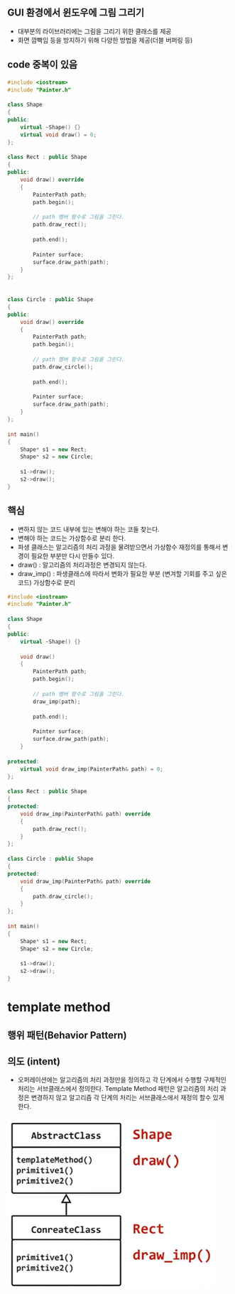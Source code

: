 ## GUI 환경에서 윈도우에 그림 그리기
- 대부분의 라이브러리에는 그림을 그리기 위한 클래스를 제공
- 화면 깜빡임 등을 방지하기 위해 다양한 방법을 제공(더블 버퍼링 등)


## code 중복이 있음
```c++
#include <iostream>
#include "Painter.h"

class Shape
{
public:
	virtual ~Shape() {}
	virtual void draw() = 0;
};

class Rect : public Shape
{
public:
	void draw() override
	{
		PainterPath path;
		path.begin();

		// path 멤버 함수로 그림을 그린다.
		path.draw_rect();

		path.end();

		Painter surface;
		surface.draw_path(path);
	}
};


class Circle : public Shape
{
public:
	void draw() override
	{
		PainterPath path;
		path.begin();

		// path 멤버 함수로 그림을 그린다.
		path.draw_circle();
		
		path.end();

		Painter surface;
		surface.draw_path(path);
	}
};

int main()
{
	Shape* s1 = new Rect;
	Shape* s2 = new Circle;

	s1->draw();
	s2->draw();
}
```

## 핵심 
- 변하지 않는 코드 내부에 있는 변해야 하는 코들 찾는다.
- 변해야 하는 코드는 가상함수로 분리 한다.
- 파생 클래스는 알고리즘의 처리 과정을 물려받으면서 가상함수 재정의를 통해서 변경이 필요한 부분만 다시 만들수 있다.
- draw() : 알고리즘의 처리과정은 변경되지 않는다.
- draw_imp() : 파생클래스에 따라서 변화가 필요한 부분 (변겨할 기회를 주고 싶은 코드) 가상함수로 분리

```c++
#include <iostream>
#include "Painter.h"

class Shape
{
public:
	virtual ~Shape() {}

	void draw() 
	{
		PainterPath path;
		path.begin();

		// path 멤버 함수로 그림을 그린다.
		draw_imp(path);

		path.end();

		Painter surface;
		surface.draw_path(path);		
	}

protected:
	virtual void draw_imp(PainterPath& path) = 0;
};

class Rect : public Shape
{
protected:
	void draw_imp(PainterPath& path) override
	{
		path.draw_rect();
	}
};

class Circle : public Shape
{
protected:
	void draw_imp(PainterPath& path) override
	{
		path.draw_circle();
	}
};

int main()
{
	Shape* s1 = new Rect;
	Shape* s2 = new Circle;

	s1->draw();
	s2->draw();
}
```

# template method
## 행위 패턴(Behavior Pattern)
## 의도 (intent)
- 오퍼레이션에는 알고리즘의 처리 과정만을 정의하고 각 단계에서 수행할 구체적인 처리는 서브클래스에서 정의한다. Template Method 패턴은 알고리즘의 처리 과정은 변경하지 않고 알고리즘 각 단계의 처리는 서브클래스에서 재정의 할수 있게 한다.

![](../img/3-01.png)


